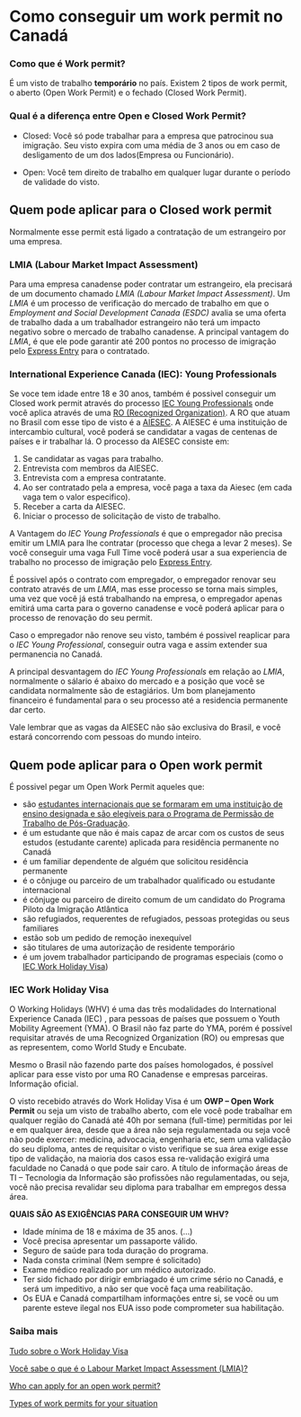 # Como conseguir um work permit no Canadá

### Como que é Work permit?
É um visto de trabalho **temporário** no país. Existem 2 tipos de work permit, o aberto (Open Work Permit) e o fechado (Closed Work Permit).

### Qual é a diferença entre Open e Closed Work Permit?
 * Closed: Você só pode trabalhar para a empresa que patrocinou sua imigração. Seu visto expira com uma média de 3 anos ou em caso de desligamento de um dos lados(Empresa ou Funcionário).

 * Open: Você tem direito de trabalho em qualquer lugar durante o período de validade do visto.

## Quem pode aplicar para o Closed work permit
Normalmente esse permit está ligado a contratação de um estrangeiro por uma empresa.

### LMIA (Labour Market Impact Assessment) 
Para uma empresa canadense poder contratar um estrangeiro, ela precisará de um documento chamado *LMIA (Labour Market Impact Assessment)*. Um *LMIA* é um processo de verificação do mercado de trabalho em que o *Employment and Social Development Canada (ESDC)* avalia se uma oferta de trabalho dada a um trabalhador estrangeiro não terá um impacto negativo sobre o mercado de trabalho canadense.
A principal vantagem do *LMIA*, é que ele pode garantir até 200 pontos no processo de imigração pelo [Express Entry](https://github.com/ti-no-canada/imigracao-para-o-canada/blob/master/informacoes-gerais-sobre-visto.md#o-que-é-express-entry) para o contratado.

### International Experience Canada (IEC): Young Professionals 
Se voce tem idade entre 18 e 30 anos, também é possivel conseguir um Closed work permit através do processo [IEC Young Professionals](http://www.cic.gc.ca/english/work/iec/eligibility.asp) onde você aplica através de uma [RO (Recognized Organization)](http://www.cic.gc.ca/english/work/iec/ros.asp). A RO que atuam no Brasil com esse tipo de visto é a [AIESEC](aiesec.org).
A AIESEC é uma instituição de intercambio cultural, você poderá se candidatar a vagas de centenas de países e ir trabalhar lá. 
O processo da AIESEC consiste em: 
1. Se candidatar as vagas para trabalho.
2. Entrevista com membros da AIESEC.
3. Entrevista com a empresa contratante.
4. Ao ser contratado pela a empresa, você paga a taxa da Aiesec (em cada vaga tem o valor especifico).
5. Receber a carta da AIESEC.
6. Iniciar o processo de solicitação de visto de trabalho.

A Vantagem do *IEC Young Professionals* é que o empregador não precisa emitir um LMIA para lhe contratar (processo que chega a levar 2 meses). Se você conseguir uma vaga Full Time você poderá usar a sua experiencia de trabalho no processo de imigração pelo [Express Entry](https://github.com/ti-no-canada/imigracao-para-o-canada/blob/master/informacoes-gerais-sobre-visto.md#o-que-é-express-entry). 

É possivel após o contrato com empregador, o empregador renovar seu contrato através de um *LMIA*, mas esse processo se torna mais simples, uma vez que você já está trabalhando na empresa, o empregador apenas emitirá uma carta para o governo canadense e você poderá aplicar para o processo de renovação do seu permit.

Caso o empregador não renove seu visto, também é possivel reaplicar para o *IEC Young Professional*, conseguir outra vaga e assim extender sua permanencia no Canadá.

A principal desvantagem do *IEC Young Professionals* em relação ao *LMIA*, normalmente o sálario é abaixo do mercado e a posição que você se candidata normalmente são de estagiários. Um bom planejamento financeiro é fundamental para o seu processo até a residencia permanente dar certo. 

Vale lembrar que as vagas da AIESEC não são exclusiva do Brasil, e você estará concorrendo com pessoas do mundo inteiro.



## Quem pode aplicar para o Open work permit

É possivel pegar um Open Work Permit aqueles que:
  * são [estudantes internacionais que se formaram em uma instituição de ensino designada e são elegíveis para o Programa de Permissão de Trabalho de Pós-Graduação](https://www.canada.ca/en/immigration-refugees-citizenship/services/study-canada/work/after-graduation.html).
  * é um estudante que não é mais capaz de arcar com os custos de seus estudos (estudante carente)
aplicada para residência permanente no Canadá
  * é um familiar dependente   de alguém que solicitou residência permanente
  * é o cônjuge ou parceiro de um trabalhador qualificado ou estudante internacional
  * é cônjuge ou parceiro de direito comum de um candidato do Programa Piloto da Imigração Atlântica
  * são refugiados, requerentes de refugiados, pessoas protegidas ou seus familiares
  * estão sob um pedido de remoção inexequível
  * são titulares de uma autorização de residente temporário
  * é um jovem trabalhador participando de programas especiais (como o [IEC Work Holiday Visa](http://www.cic.gc.ca/english/work/iec/eligibility.asp))
  
### IEC Work Holiday Visa

O Working Holidays (WHV) é uma das três modalidades do International Experience Canada (IEC) , para pessoas de países que possuem o Youth Mobility Agreement (YMA). O Brasil não faz parte do YMA, porém é possível requisitar através de uma Recognized Organization (RO) ou empresas que as representem, como World Study e Encubate.

Mesmo o Brasil não fazendo parte dos países homologados, é possível aplicar para esse visto por uma RO Canadense e empresas parceiras. Informação oficial.

O visto recebido através do Work Holiday Visa é um **OWP – Open Work Permit** ou seja um visto de trabalho aberto, com ele você pode trabalhar em qualquer região do Canadá até 40h por semana (full-time) permitidas por lei e em qualquer área, desde que a área não seja regulamentada ou seja você não pode exercer: medicina, advocacia, engenharia etc, sem uma validação do seu diploma, antes de requisitar o visto verifique se sua área exige esse tipo de validação, na maioria dos casos essa re-validação exigirá uma faculdade no Canadá o que pode sair caro. A título de informação áreas de TI – Tecnologia da Informação são profissões não regulamentadas, ou seja, você não precisa revalidar seu diploma para trabalhar em empregos dessa área.

**QUAIS SÃO AS EXIGÊNCIAS PARA CONSEGUIR UM WHV?**
* Idade mínima de 18 e máxima de 35 anos. (…)
* Você precisa apresentar um passaporte válido.
* Seguro de saúde para toda duração do programa.
* Nada consta criminal (Nem sempre é solicitado)
* Exame médico realizado por um médico autorizado.
* Ter sido fichado por dirigir embriagado é um crime sério no Canadá, e será um impeditivo, a não ser que você faça uma reabilitação.
* Os EUA e Canadá compartilham informações entre si, se você ou um parente esteve ilegal nos EUA isso pode comprometer sua habilitação.


  
 ### Saiba mais
 [Tudo sobre o Work Holiday Visa](https://kittynocanada.com/tudo-sobre-o-working-holiday-visa/)
 
 [Você sabe o que é o Labour Market Impact Assessment (LMIA)?](https://www.immi-canada.com/voce-sabe-o-que-e-o-labour-market-impact-assessment-lmia/)
 
 [Who can apply for an open work permit?](http://www.cic.gc.ca/english/helpcentre/answer.asp?qnum=177&top=17&fbclid=IwAR1RbUAwHkqTGU2N0wLXeFpgmBhKNwzZEh1ir0YP4wj7Zm_Hs-7xO3PFRxI)
 
 
 [Types of work permits for your situation](http://www.cic.gc.ca/english/work/apply-who-permit-result.asp?q1_options=1i&q2_options=2d&fbclid=IwAR2qqRq46f0C6RDOw1VG_PAlb-6L6V2V2GI1VMFGvy8fWhg7v4GzPGkklYg)
